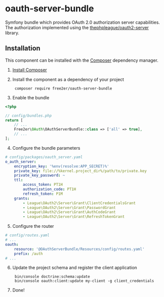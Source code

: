 # oauth-server-bundle
Symfony bundle which provides OAuth 2.0 authorization server capabilities. The authorization implemented using the [thephpleague/oauth2-server](https://github.com/thephpleague/oauth2-server) library.

## Installation
This component can be installed with the [Composer](https://getcomposer.org/) dependency manager.

1. [Install Composer](https://getcomposer.org/doc/00-intro.md)

2. Install the component as a dependency of your project

        composer require free2er/oauth-server-bundle

3. Enable the bundle

```php
<?php

// config/bundles.php
return [
    // ...
    Free2er\OAuth\OAuthServerBundle::class => ['all' => true],
    // ...
];
```

4. Configure the bundle parameters

```yml
# config/packages/oauth_server.yaml
o_auth_server:
    encryption_key: '%env(resolve:APP_SECRET)%'
    private_key: file://%kernel.project_dir%/path/to/private.key
    private_key_password: ~ 
    ttl:
        access_token: PT1H
        authorization_code: PT1H
        refresh_token: P1M
    grants:
        - League\OAuth2\Server\Grant\ClientCredentialsGrant
        - League\OAuth2\Server\Grant\PasswordGrant
        - League\OAuth2\Server\Grant\AuthCodeGrant
        - League\OAuth2\Server\Grant\RefreshTokenGrant
```

5. Configure the router

```yml
# config/routes.yaml
# ...
oauth:
    resource: '@OAuthServerBundle/Resources/config/routes.yaml'
    prefix: /auth
# ...
```

6. Update the project schema and register the client application

        bin/console doctrine:schema:update
        bin/console oauth:client:update my-client -g client_credentials

7. Done!
